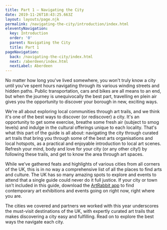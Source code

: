 ```yaml
---
title: Part 1 – Navigating the City
date: 2019-11-26T18:43:25.663Z
layout: layouts/page.njk
permalink: /navigating-the-city/introduction/index.html
eleventyNavigation:
  key: Introduction
  order: '0'
  parent: Navigating the City
  title: Part 1
pageNavigation:
  back: /navigating-the-city/index.html
  next: /aberdeen/index.html
  nextLabel: Aberdeen
---
```

No matter how long you've lived somewhere, you won't truly know a city until you've spent hours navigating through its various winding streets and hidden paths. Public transportation, cars and bikes are all means to an end, but when the journey is unequivocally the best part, travelling en plein air gives you the opportunity to discover your borough in new, exciting ways. 

We're all about exploring local communities through art trails, and we think it's one of the best ways to discover (or rediscover) a city. It's an opportunity to get some exercise, breathe some fresh air (subject to smog levels) and indulge in the cultural offerings unique to each locality. That's what this part of the guide is all about: navigating the city through curated art trails that bring you through some of the best arts organisations and local hotspots, as a practical and enjoyable introduction to local art scenes. Refresh your mind, body and love for your city (or any other city!) by following these trails, and get to know the area through art spaces.

While we’ve gathered feats and highlights of various cities from all corners of the UK, this is in no way a comprehensive list of all the places to find arts and culture. The UK has so many amazing spots to explore and events to attend that a single guide could never do it full justice. If your city or town isn’t included in this guide, download the [ArtRabbit app](https://www.artrabbit.com/what-you-can-do/app) to find contemporary art exhibitions and events going on right now, right where you are.

The cities we covered and partners we worked with this year underscores the must-visit destinations of the UK, with expertly curated art trails that makes discovering a city easy and fulfilling. Read on to explore the best ways the navigate each city.
